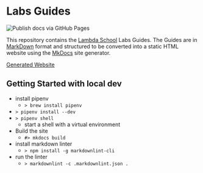# Labs Guides

![Publish docs via GitHub Pages](https://github.com/Lambda-School-Labs/labs-guides/workflows/Publish%20docs%20via%20GitHub%20Pages/badge.svg)

This repository contains the [Lambda School](https://lambdaschool.com/) Labs
Guides. The Guides are in [MarkDown](https://daringfireball.net/projects/markdown/)
format and structured to be converted into a static HTML website using the [MkDocs](https://www.mkdocs.org/)
site generator.

[Generated Website](https://lambda-school-labs.github.io/labs-guides/)

## Getting Started with local dev

- install pipenv
    - `> brew install pipenv`
- `> pipenv install --dev`
- `> pipenv shell`
    - start a shell with a virtual environment
- Build the site
    - `#> mkdocs build`
- install markdown linter
    - `> npm install -g markdownlint-cli`
- run the linter
    - `> markdownlint -c .markdownlint.json .`
